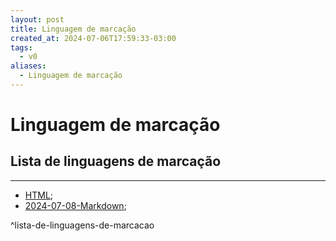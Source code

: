 ```yaml
---
layout: post
title: Linguagem de marcação
created_at: 2024-07-06T17:59:33-03:00
tags:
  - v0
aliases:
  - Linguagem de marcação
---
```

# Linguagem de marcação
## Lista de linguagens de marcação
---
-  [HTML](_draft/2024/08/2024-07-08-HyperText_Markup_Language.md);
-  [2024-07-08-Markdown](_draft/2024/08/2024-07-08-Markdown.md);

^lista-de-linguagens-de-marcacao


